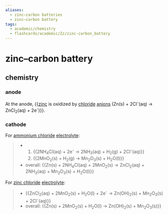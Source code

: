```yaml
---
aliases:
  - zinc–carbon batteries
  - zinc–carbon battery
tags:
  - academic/chemistry
  - flashcards/academic/Zz/zinc-carbon_battery
---
```


# zinc–carbon battery

## chemistry

### anode

At the anode, {{[zinc](zinc.md) is oxidized by [chloride](chloride.md) [anions](ion.md) (Zn(s) + 2Cl<sup>-</sup>(aq) → ZnCl<sub>2</sub>(aq) + 2e<sup>-</sup>)}}. <!--SR:!2023-06-01,27,270-->

### cathode

For [ammonium chloride](ammonium%20chloride.md) [electrolyte](electrolyte.md):

> - 1. {{2NH<sub>4</sub>Cl(aq) + 2e<sup>-</sup> → 2NH<sub>3</sub>(aq) + H<sub>2</sub>(g) + 2Cl<sup>-</sup>(aq)}}
> 	2. {{2MnO<sub>2</sub>(s) + H<sub>2</sub>(g) → Mn<sub>2</sub>O<sub>3</sub>(s) + H<sub>2</sub>O(l)}}
> - overall: {{Zn(s) + 2NH<sub>4</sub>Cl(aq) + 2MnO<sub>2</sub>(s) → ZnCl<sub>2</sub>(aq) + 2NH<sub>3</sub>(aq) + Mn<sub>2</sub>O<sub>3</sub>(s) + H<sub>2</sub>O(l)}}  <!--SR:!2023-07-31,83,290!2023-06-29,66,310!2023-06-12,43,250-->

For [zinc chloride](zinc%20chloride.md) [electrolyte](electrolyte.md):

> - {{ZnCl<sub>2</sub>(aq) + 2MnO<sub>2</sub>(s) + H<sub>2</sub>O(l) + 2e<sup>-</sup> → Zn(OH)<sub>2</sub>(s) + Mn<sub>2</sub>O<sub>3</sub>(s) + 2Cl<sup>-</sup>(aq)}}
> - overall: {{Zn(s) + 2MnO<sub>2</sub>(s) + H<sub>2</sub>O(l) → Zn(OH)<sub>2</sub>(s) + Mn<sub>2</sub>O<sub>3</sub>(s)}} <!--SR:!2023-05-31,15,230!2023-07-04,57,250-->
